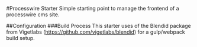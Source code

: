 #Processwire Starter
Simple starting point to manage the frontend of a processwire cms site.

##Configuration
###Build Process
This starter uses of the Blendid package from Vigetlabs (https://github.com/vigetlabs/blendid) for a gulp/webpack build setup.
